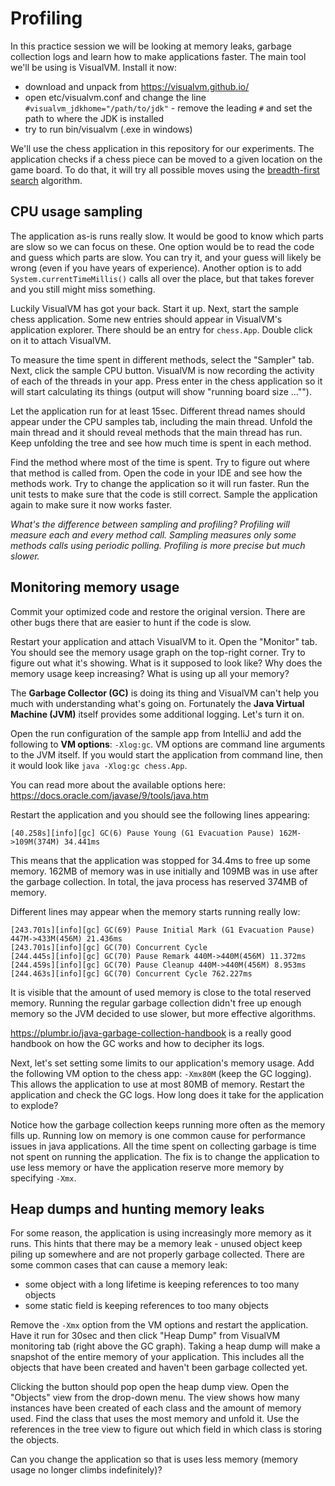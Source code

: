 # Profiling

In this practice session we will be looking at memory leaks, garbage collection logs and learn how to make applications faster.
The main tool we'll be using is VisualVM.
Install it now:
* download and unpack from https://visualvm.github.io/
* open etc/visualvm.conf and change the line `#visualvm_jdkhome="/path/to/jdk"` - remove the leading `#` and set the path to where the JDK is installed
* try to run bin/visualvm (.exe in windows)

We'll use the chess application in this repository for our experiments.
The application checks if a chess piece can be moved to a given location on the game board.
To do that, it will try all possible moves using the [breadth-first search](https://en.wikipedia.org/wiki/Breadth-first_search) algorithm.

## CPU usage sampling

The application as-is runs really slow.
It would be good to know which parts are slow so we can focus on these.
One option would be to read the code and guess which parts are slow.
You can try it, and your guess will likely be wrong (even if you have years of experience).
Another option is to add `System.currentTimeMillis()` calls all over the place, but that takes forever and you still might miss something.

Luckily VisualVM has got your back.
Start it up.
Next, start the sample chess application.
Some new entries should appear in VisualVM's application explorer.
There should be an entry for `chess.App`.
Double click on it to attach VisualVM.

To measure the time spent in different methods, select the "Sampler" tab.
Next, click the sample CPU button.
VisualVM is now recording the activity of each of the threads in your app.
Press enter in the chess application so it will start calculating its things (output will show "running board size ..."").

Let the application run for at least 15sec.
Different thread names should appear under the CPU samples tab, including the main thread.
Unfold the main thread and it should reveal methods that the main thread has run.
Keep unfolding the tree and see how much time is spent in each method.

Find the method where most of the time is spent.
Try to figure out where that method is called from.
Open the code in your IDE and see how the methods work.
Try to change the application so it will run faster.
Run the unit tests to make sure that the code is still correct.
Sample the application again to make sure it now works faster.

*What's the difference between sampling and profiling?
Profiling will measure each and every method call.
Sampling measures only some methods calls using periodic polling.
Profiling is more precise but much slower.*

## Monitoring memory usage

Commit your optimized code and restore the original version.
There are other bugs there that are easier to hunt if the code is slow.

Restart your application and attach VisualVM to it.
Open the "Monitor" tab.
You should see the memory usage graph on the top-right corner.
Try to figure out what it's showing.
What is it supposed to look like?
Why does the memory usage keep increasing?
What is using up all your memory?

The **Garbage Collector (GC)** is doing its thing and VisualVM can't help you much with understanding what's going on.
Fortunately the **Java Virtual Machine (JVM)** itself provides some additional logging.
Let's turn it on.

Open the run configuration of the sample app from IntelliJ and add the following to **VM options**: `-Xlog:gc`.
VM options are command line arguments to the JVM itself.
If you would start the application from command line, then it would look like `java -Xlog:gc chess.App`.

You can read more about the available options here:
https://docs.oracle.com/javase/9/tools/java.htm

Restart the application and you should see the following lines appearing:
```
[40.258s][info][gc] GC(6) Pause Young (G1 Evacuation Pause) 162M->109M(374M) 34.441ms
```
This means that the application was stopped for 34.4ms to free up some memory.
162MB of memory was in use initially and 109MB was in use after the garbage collection.
In total, the java process has reserved 374MB of memory.

Different lines may appear when the memory starts running really low:
```
[243.701s][info][gc] GC(69) Pause Initial Mark (G1 Evacuation Pause) 447M->433M(456M) 21.436ms
[243.701s][info][gc] GC(70) Concurrent Cycle
[244.445s][info][gc] GC(70) Pause Remark 440M->440M(456M) 11.372ms
[244.459s][info][gc] GC(70) Pause Cleanup 440M->440M(456M) 8.953ms
[244.463s][info][gc] GC(70) Concurrent Cycle 762.227ms
```
It is visible that the amount of used memory is close to the total reserved memory.
Running the regular garbage collection didn't free up enough memory so the JVM decided to use slower, but more effective algorithms.

https://plumbr.io/java-garbage-collection-handbook is a really good handbook on how the GC works and how to decipher its logs.

Next, let's set setting some limits to our application's memory usage.
Add the following VM option to the chess app: `-Xmx80M` (keep the GC logging).
This allows the application to use at most 80MB of memory.
Restart the application and check the GC logs.
How long does it take for the application to explode?

Notice how the garbage collection keeps running more often as the memory fills up.
Running low on memory is one common cause for performance issues in java applications.
All the time spent on collecting garbage is time not spent on running the application.
The fix is to change the application to use less memory or have the application reserve more memory by specifying `-Xmx`.

## Heap dumps and hunting memory leaks

For some reason, the application is using increasingly more memory as it runs.
This hints that there may be a memory leak - unused object keep piling up somewhere and are not properly garbage collected.
There are some common cases that can cause a memory leak:
* some object with a long lifetime is keeping references to too many objects
* some static field is keeping references to too many objects

Remove the `-Xmx` option from the VM options and restart the application.
Have it run for 30sec and then click "Heap Dump" from VisualVM monitoring tab (right above the GC graph).
Taking a heap dump will make a snapshot of the entire memory of your application.
This includes all the objects that have been created and haven't been garbage collected yet.

Clicking the button should pop open the heap dump view.
Open the "Objects" view from the drop-down menu.
The view shows how many instances have been created of each class and the amount of memory used.
Find the class that uses the most memory and unfold it.
Use the references in the tree view to figure out which field in which class is storing the objects.

Can you change the application so that is uses less memory (memory usage no longer climbs indefinitely)?

